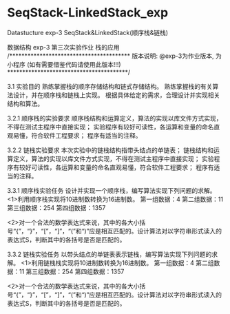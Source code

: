 # SeqStack-LinkedStack_exp

Datastucture exp-3 SeqStack&LinkedStack(顺序栈&链栈)

数据结构 exp-3 第三次实验作业 栈的应用 /**************************************** 版本说明: @exp-3为作业版本, 为小程序 (如有需要借鉴代码请使用此版本!!!) ****************************************/

3.1 实验目的
熟练掌握栈的顺序存储结构和链式存储结构。
熟练掌握栈的有关算法设计，并在顺序栈和链栈上实现。
根据具体给定的需求，合理设计并实现相关结构和算法。

3.2.1 顺序栈的实验要求
顺序栈结构和运算定义，算法的实现以库文件方式实现，不得在测试主程序中直接实现；
实验程序有较好可读性，各运算和变量的命名直观易懂，符合软件工程要求；
程序有适当的注释。

3.2.2 链栈实验要求
本次实验中的链栈结构指带头结点的单链表；
链栈结构和运算定义，算法的实现以库文件方式实现，不得在测试主程序中直接实现；
实验程序有较好可读性，各运算和变量的命名直观易懂，符合软件工程要求；
程序有适当的注释。

3.3.1 顺序栈实验任务
设计并实现一个顺序栈，编写算法实现下列问题的求解。
<1>利用顺序栈实现将10进制数转换为16进制数。
第一组数据：4
第二组数据：11
第三组数据：254
第四组数据：1357

<2>对一个合法的数学表达式来说，其中的各大小括号“{”，“}”，“[”，“]”，“(”和“)”应是相互匹配的。设计算法对以字符串形式读入的表达式S，判断其中的各括号是否是匹配的。

3.3.2 链栈实验任务
以带头结点的单链表表示链栈，编写算法实现下列问题的求解。
<1>利用链栈栈实现将10进制数转换为16进制数。
第一组数据：4
第二组数据：11
第三组数据：254
第四组数据：1357

<2>对一个合法的数学表达式来说，其中的各大小括号“{”，“}”，“[”，“]”，“(”和“)”应是相互匹配的。设计算法对以字符串形式读入的表达式S，判断其中的各括号是否是匹配的。
